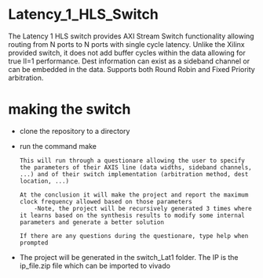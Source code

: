 # Latency_1_HLS_Switch
The Latency 1 HLS switch provides AXI Stream Switch functionality allowing routing from N ports to N ports with single cycle latency. Unlike the Xilinx provided switch, it does not add buffer cycles within the data allowing for true II=1 performance. Dest information can exist as a sideband channel or can be embedded in the data. Supports both Round Robin and Fixed Priority arbitration.

# making the switch
- clone the repository to a directory
- run the command make
      
      This will run through a questionare allowing the user to specify the parameters of their AXIS line (data widths, sideband channels, ...) and of their switch implementation (arbitration method, dest location, ...)
      
      At the conclusion it will make the project and report the maximum clock frequency allowed based on those parameters
          -Note, the project will be recursively generated 3 times where it learns based on the synthesis results to modify some internal parameters and generate a better solution
      
      If there are any questions during the questionare, type help when prompted
- The project will be generated in the switch_Lat1 folder. The IP is the ip_file.zip file which can be imported to vivado
